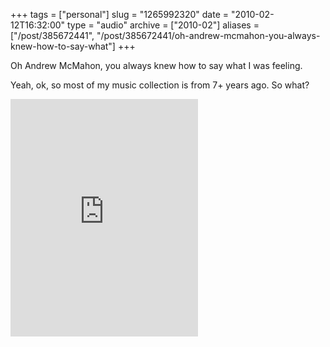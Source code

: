 +++
tags = ["personal"]
slug = "1265992320"
date = "2010-02-12T16:32:00"
type = "audio"
archive = ["2010-02"]
aliases = ["/post/385672441", "/post/385672441/oh-andrew-mcmahon-you-always-knew-how-to-say-what"]
+++

Oh Andrew McMahon, you always knew how to say what I was feeling.

Yeah, ok, so most of my music collection is from 7+ years ago. So
what?

<iframe src="https://embed.spotify.com/?uri=spotify%3Atrack%3A4fLlYczGZMDv4bQIxZGud2" width="300" height="380" frameborder="0" allowtransparency="true"></iframe>
